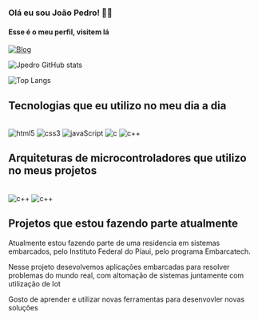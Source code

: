 ### Olá eu sou João Pedro! 🖐🏼
#### Esse é o meu perfil, visitem lá
[![Blog](https://img.shields.io/badge/LinkedIn-0077B5?style=for-the-badge&logo=linkedin&logoColor=white)](https://www.linkedin.com/in/joao-pedro-mendes-de-oliveira/)

![Jpedro GitHub stats](https://github-readme-stats.vercel.app/api?username=Jpedro23&show_icons=true&theme=dracula)

![Top Langs](https://github-readme-stats.vercel.app/api/top-langs/?username=Jpedro23&size_weight=0.5&count_weight=0.5)

## Tecnologias que eu utilizo no meu dia a dia

<div style="display: inline_block"><br/>
    <img aling="center" alt="html5" src="https://img.shields.io/badge/HTML5-E34F26?style=for-the-badge&logo=html5&logoColor=white"/>
    <img aling="center" alt="css3" src="https://img.shields.io/badge/CSS3-1572B6?style=for-the-badge&logo=css3&logoColor=white"/>
    <img aling="center" alt="javaScript" src="https://img.shields.io/badge/JavaScript-F7DF1E?style=for-the-badge&logo=javascript&logoColor=black"/>    
    <img aling="center" alt="c" src="https://img.shields.io/badge/C-00599C?style=for-the-badge&logo=c&logoColor=white"/>
    <img aling="center" alt="c++" src="https://img.shields.io/badge/C%2B%2B-00599C?style=for-the-badge&logo=c%2B%2B&logoColor=white"/>
</div>

## Arquiteturas de microcontroladores que utilizo no meus projetos

<div style="display: inline_block"><br/> 

<img aling="center" alt="c++" src="https://img.shields.io/badge/Raspberry%20Pi-A22846?style=for-the-badge&logo=Raspberry%20Pi&logoColor=white"/>
<img aling="center" alt="c++" src="https://img.shields.io/badge/espressif-E7352C?style=for-the-badge&logo=espressif&logoColor=white"/>

</div>

## Projetos que estou fazendo parte atualmente

Atualmente estou fazendo parte de uma residencia em sistemas embarcados, pelo Instituto Federal do Píaui, pelo programa Embarcatech.

Nesse projeto desevolvemos aplicações embarcadas para resolver problemas do mundo real, com altomação de sistemas juntamente com utilização de Iot

Gosto de aprender e utilizar novas ferramentas para desenvovler novas soluções
